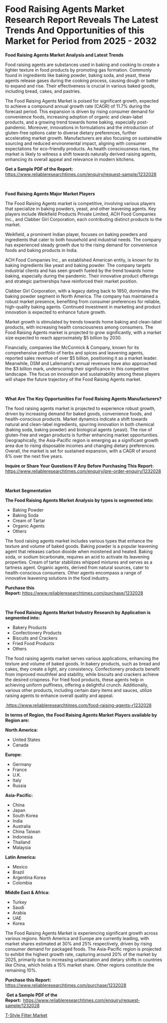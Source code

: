 <p><h1>Food Raising Agents Market Research Report Reveals The Latest Trends And Opportunities of this Market for Period from 2025 - 2032</h1></p><p><strong>Food Raising Agents Market Analysis and Latest Trends</strong></p>
<p><p>Food raising agents are substances used in baking and cooking to create a lighter texture in food products by promoting gas formation. Commonly found in ingredients like baking powder, baking soda, and yeast, these agents release gases during the cooking process, causing dough or batter to expand and rise. Their effectiveness is crucial in various baked goods, including bread, cakes, and pastries.</p><p>The Food Raising Agents Market is poised for significant growth, expected to achieve a compound annual growth rate (CAGR) of 11.7% during the forecast period. This expansion is driven by rising consumer demand for convenience foods, increasing adoption of organic and clean-label products, and a growing trend towards home baking, especially post-pandemic. Moreover, innovations in formulations and the introduction of gluten-free options cater to diverse dietary preferences, further accelerating market growth. Manufacturers are also focusing on sustainable sourcing and reduced environmental impact, aligning with consumer expectations for eco-friendly products. As health consciousness rises, the market is likely to witness a shift towards naturally derived raising agents, enhancing its overall appeal and relevance in modern kitchens.</p></p>
<p><strong>Get a Sample PDF of the Report:&nbsp;</strong> <a href="https://www.reliableresearchtimes.com/enquiry/request-sample/1232028?utm_campaign=2454&utm_medium=2&utm_source=Github&utm_content=ia&utm_term=28022025&utm_id=food-raising-agents">https://www.reliableresearchtimes.com/enquiry/request-sample/1232028</a></p>
<p>&nbsp;</p>
<p><strong>Food Raising Agents Major Market Players</strong></p>
<p><p>The Food Raising Agents market is competitive, involving various players that specialize in baking powders, yeast, and other leavening agents. Key players include Weikfield Products Private Limited, ACH Food Companies Inc., and Clabber Girl Corporation, each contributing distinct products to the market.</p><p>Weikfield, a prominent Indian player, focuses on baking powders and ingredients that cater to both household and industrial needs. The company has experienced steady growth due to the rising demand for convenience foods and baking products in India.</p><p>ACH Food Companies Inc., an established American entity, is known for its baking ingredients like yeast and baking powder. The company targets industrial clients and has seen growth fueled by the trend towards home baking, especially during the pandemic. Their innovative product offerings and strategic partnerships have reinforced their market position.</p><p>Clabber Girl Corporation, with a legacy dating back to 1850, dominates the baking powder segment in North America. The company has maintained a robust market presence, benefiting from consumer preferences for reliable, high-quality baking agents. Continued investment in marketing and product innovation is expected to enhance future growth.</p><p>Market growth is stimulated by trends towards home baking and clean-label products, with increasing health consciousness among consumers. The Food Raising Agents market is projected to grow significantly, with a market size expected to reach approximately $5 billion by 2030.</p><p>Financially, companies like McCormick & Company, known for its comprehensive portfolio of herbs and spices and leavening agents, reported sales revenue of over $5 billion, positioning it as a market leader. Meanwhile, DSM and Lallemand's annual revenues have also approached the $3 billion mark, underscoring their significance in this competitive landscape. The focus on innovation and sustainability among these players will shape the future trajectory of the Food Raising Agents market.</p></p>
<p>&nbsp;</p>
<p><strong>What Are The Key Opportunities For Food Raising Agents Manufacturers?</strong></p>
<p><p>The food raising agents market is projected to experience robust growth, driven by increasing demand for baked goods, convenience foods, and health-conscious products. Market dynamics indicate a shift towards natural and clean-label ingredients, spurring innovation in both chemical (baking soda, baking powder) and biological agents (yeast). The rise of gluten-free and vegan products is further enhancing market opportunities. Geographically, the Asia-Pacific region is emerging as a significant growth area due to rising disposable incomes and changing dietary preferences. Overall, the market is set for sustained expansion, with a CAGR of around 6% over the next five years.</p></p>
<p><strong>Inquire or Share Your Questions If Any Before Purchasing This Report:</strong> <a href="https://www.reliableresearchtimes.com/enquiry/pre-order-enquiry/1232028?utm_campaign=2454&utm_medium=2&utm_source=Github&utm_content=ia&utm_term=28022025&utm_id=food-raising-agents">https://www.reliableresearchtimes.com/enquiry/pre-order-enquiry/1232028</a></p>
<p>&nbsp;</p>
<p><strong>Market Segmentation</strong></p>
<p><strong>The Food Raising Agents Market Analysis by types is segmented into:</strong></p>
<p><ul><li>Baking Powder</li><li>Baking Soda</li><li>Cream of Tartar</li><li>Organic Agents</li><li>Others</li></ul></p>
<p><p>The food raising agents market includes various types that enhance the texture and volume of baked goods. Baking powder is a popular leavening agent that releases carbon dioxide when moistened and heated. Baking soda, or sodium bicarbonate, requires an acid to activate its leavening properties. Cream of tartar stabilizes whipped mixtures and serves as a tartness agent. Organic agents, derived from natural sources, cater to health-conscious consumers. Other agents encompass a range of innovative leavening solutions in the food industry.</p></p>
<p><strong>Purchase this Report:&nbsp;</strong><a href="https://www.reliableresearchtimes.com/purchase/1232028?utm_campaign=2454&utm_medium=2&utm_source=Github&utm_content=ia&utm_term=28022025&utm_id=food-raising-agents">https://www.reliableresearchtimes.com/purchase/1232028</a></p>
<p>&nbsp;</p>
<p><strong>The Food Raising Agents Market Industry Research by Application is segmented into:</strong></p>
<p><ul><li>Bakery Products</li><li>Confectionery Products</li><li>Biscuits and Crackers</li><li>Fried Food Products</li><li>Others</li></ul></p>
<p><p>The food raising agents market serves various applications, enhancing the texture and volume of baked goods. In bakery products, such as bread and cakes, they create a light, airy consistency. Confectionery products benefit from improved mouthfeel and stability, while biscuits and crackers achieve the desired crispness. For fried food products, these agents help in achieving uniform puffiness, offering a delightful crunch. Additionally, various other products, including certain dairy items and sauces, utilize raising agents to enhance overall quality and appeal.</p></p>
<p><a href="https://www.reliableresearchtimes.com/food-raising-agents-r1232028?utm_campaign=2454&utm_medium=2&utm_source=Github&utm_content=ia&utm_term=28022025&utm_id=food-raising-agents">&nbsp;https://www.reliableresearchtimes.com/food-raising-agents-r1232028</a></p>
<p><strong>In terms of Region, the Food Raising Agents Market Players available by Region are:</strong></p>
<p>
    <p> <strong> North America: </strong>
        <ul>
            <li>United States</li>
            <li>Canada</li>
        </ul>
        </p> 
    <p> <strong> Europe: </strong>
        <ul>
            <li>Germany</li>
            <li>France</li>
            <li>U.K.</li>
            <li>Italy</li>
            <li>Russia</li>
        </ul>
        </p> 
    <p> <strong> Asia-Pacific: </strong>
        <ul>
            <li>China</li>
            <li>Japan</li>
            <li>South Korea</li>
            <li>India</li>
            <li>Australia</li>
            <li>China Taiwan</li>
            <li>Indonesia</li>
            <li>Thailand</li>
            <li>Malaysia</li>
        </ul>
        </p> 
    <p> <strong> Latin America: </strong>
        <ul>
            <li>Mexico</li>
            <li>Brazil</li>
            <li>Argentina Korea</li>
            <li>Colombia</li>
        </ul>
        </p> 
    <p> <strong> Middle East & Africa: </strong>
        <ul>
            <li>Turkey</li>
            <li>Saudi</li>
            <li>Arabia</li>
            <li>UAE</li>
            <li>Korea</li>
        </ul>
    </p>
    </p>
<p><p>The Food Raising Agents Market is experiencing significant growth across various regions. North America and Europe are currently leading, with market shares estimated at 30% and 25% respectively, driven by rising consumer demand for packaged foods. The Asia-Pacific region is projected to exhibit the highest growth rate, capturing around 20% of the market by 2025, primarily due to increasing urbanization and dietary shifts in countries like China, which holds a 15% market share. Other regions constitute the remaining 10%.</p></p>
<p><strong>Purchase this Report: </strong><a href="https://www.reliableresearchtimes.com/purchase/1232028?utm_campaign=2454&utm_medium=2&utm_source=Github&utm_content=ia&utm_term=28022025&utm_id=food-raising-agents">https://www.reliableresearchtimes.com/purchase/1232028</a></p>
<p>&nbsp;<strong>Get a Sample PDF of the Report:&nbsp;&nbsp;</strong><a href="https://www.reliableresearchtimes.com/enquiry/request-sample/1232028?utm_campaign=2454&utm_medium=2&utm_source=Github&utm_content=ia&utm_term=28022025&utm_id=food-raising-agents">https://www.reliableresearchtimes.com/enquiry/request-sample/1232028</a></p>
<p><strong></strong></p>
<p><p><a href="https://github.com/jhamygunler/Market-Research-Report-List-1/blob/main/t-style-filter-market.md?utm_campaign=2454&utm_medium=2&utm_source=Github&utm_content=ia&utm_term=28022025&utm_id=food-raising-agents">T-Style Filter Market</a></p></p>